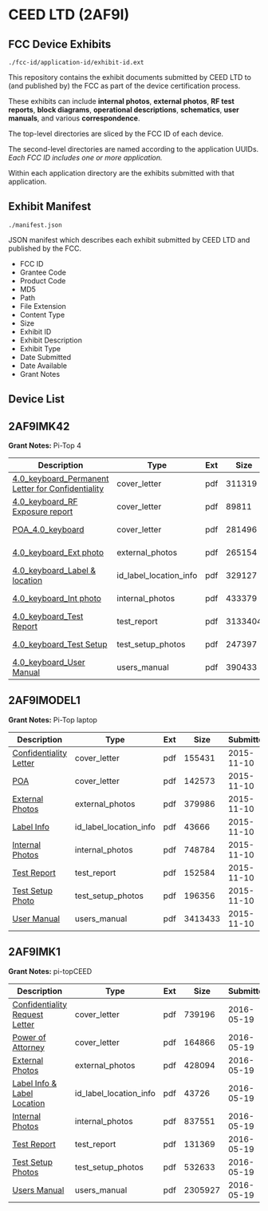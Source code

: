 # CEED LTD (2AF9I)
## FCC Device Exhibits

```
./fcc-id/application-id/exhibit-id.ext
```

This repository contains the exhibit documents submitted by CEED LTD to (and published by) the FCC as part of the device certification process.

These exhibits can include **internal photos**, **external photos**, **RF test reports**, **block diagrams**, **operational descriptions**, **schematics**, **user manuals**, and various **correspondence**.

The top-level directories are sliced by the FCC ID of each device.

The second-level directories are named according to the application UUIDs. *Each FCC ID includes one or more application.*

Within each application directory are the exhibits submitted with that application. 

## Exhibit Manifest

```
./manifest.json
```

JSON manifest which describes each exhibit submitted by CEED LTD and published by the FCC.

- FCC ID
- Grantee Code
- Product Code
- MD5
- Path
- File Extension
- Content Type
- Size
- Exhibit ID
- Exhibit Description
- Exhibit Type
- Date Submitted
- Date Available
- Grant Notes

## Device List
## 2AF9IMK42
**Grant Notes:** Pi-Top 4

| Description | Type | Ext | Size | Submitted | Available |
| ----------- | ---- | --- | ---- | --------- | --------- |
| [4.0_keyboard_Permanent Letter for Confidentiality](2AF9IMK42/fc05d42fa391b5d24fed111e23baa48e/4206610.pdf) | cover_letter | pdf | 311319 | 2019-03-19 | 2019-03-19 |
| [4.0_keyboard_RF Exposure report](2AF9IMK42/fc05d42fa391b5d24fed111e23baa48e/4206611.pdf) | cover_letter | pdf | 89811 | 2019-03-19 | 2019-03-19 |
| [POA_4.0_keyboard](2AF9IMK42/fc05d42fa391b5d24fed111e23baa48e/4206616.pdf) | cover_letter | pdf | 281496 | 2019-03-19 | 2019-03-19 |
| [4.0_keyboard_Ext photo](2AF9IMK42/fc05d42fa391b5d24fed111e23baa48e/4206607.pdf) | external_photos | pdf | 265154 | 2019-03-19 | 2019-03-19 |
| [4.0_keyboard_Label & location](2AF9IMK42/fc05d42fa391b5d24fed111e23baa48e/4206609.pdf) | id_label_location_info | pdf | 329127 | 2019-03-19 | 2019-03-19 |
| [4.0_keyboard_Int photo](2AF9IMK42/fc05d42fa391b5d24fed111e23baa48e/4206608.pdf) | internal_photos | pdf | 433379 | 2019-03-19 | 2019-03-19 |
| [4.0_keyboard_Test Report](2AF9IMK42/fc05d42fa391b5d24fed111e23baa48e/4206613.pdf) | test_report | pdf | 3133404 | 2019-03-19 | 2019-03-19 |
| [4.0_keyboard_Test Setup](2AF9IMK42/fc05d42fa391b5d24fed111e23baa48e/4206614.pdf) | test_setup_photos | pdf | 247397 | 2019-03-19 | 2019-03-19 |
| [4.0_keyboard_User Manual](2AF9IMK42/fc05d42fa391b5d24fed111e23baa48e/4206615.pdf) | users_manual | pdf | 390433 | 2019-03-19 | 2019-03-19 |
## 2AF9IMODEL1
**Grant Notes:** Pi-Top laptop

| Description | Type | Ext | Size | Submitted | Available |
| ----------- | ---- | --- | ---- | --------- | --------- |
| [Confidentiality Letter](2AF9IMODEL1/60fca18bfaa6904197c0cb17095e24c7/2808265.pdf) | cover_letter | pdf | 155431 | 2015-11-10 | 2015-11-10 |
| [POA](2AF9IMODEL1/60fca18bfaa6904197c0cb17095e24c7/2808266.pdf) | cover_letter | pdf | 142573 | 2015-11-10 | 2015-11-10 |
| [External Photos](2AF9IMODEL1/60fca18bfaa6904197c0cb17095e24c7/2808262.pdf) | external_photos | pdf | 379986 | 2015-11-10 | 2015-11-10 |
| [Label Info](2AF9IMODEL1/60fca18bfaa6904197c0cb17095e24c7/2808264.pdf) | id_label_location_info | pdf | 43666 | 2015-11-10 | 2015-11-10 |
| [Internal Photos](2AF9IMODEL1/60fca18bfaa6904197c0cb17095e24c7/2808263.pdf) | internal_photos | pdf | 748784 | 2015-11-10 | 2015-11-10 |
| [Test Report](2AF9IMODEL1/60fca18bfaa6904197c0cb17095e24c7/2808267.pdf) | test_report | pdf | 152584 | 2015-11-10 | 2015-11-10 |
| [Test Setup Photo](2AF9IMODEL1/60fca18bfaa6904197c0cb17095e24c7/2808269.pdf) | test_setup_photos | pdf | 196356 | 2015-11-10 | 2015-11-10 |
| [User Manual](2AF9IMODEL1/60fca18bfaa6904197c0cb17095e24c7/2808268.pdf) | users_manual | pdf | 3413433 | 2015-11-10 | 2015-11-10 |
## 2AF9IMK1
**Grant Notes:** pi-topCEED

| Description | Type | Ext | Size | Submitted | Available |
| ----------- | ---- | --- | ---- | --------- | --------- |
| [Confidentiality Request Letter](2AF9IMK1/1fbc5f0a19cb9e243fad7e1092f5d23d/2996686.pdf) | cover_letter | pdf | 739196 | 2016-05-19 | 2016-05-19 |
| [Power of Attorney](2AF9IMK1/1fbc5f0a19cb9e243fad7e1092f5d23d/2996687.pdf) | cover_letter | pdf | 164866 | 2016-05-19 | 2016-05-19 |
| [External Photos](2AF9IMK1/1fbc5f0a19cb9e243fad7e1092f5d23d/2996683.pdf) | external_photos | pdf | 428094 | 2016-05-19 | 2016-05-19 |
| [Label Info & Label Location](2AF9IMK1/1fbc5f0a19cb9e243fad7e1092f5d23d/2996685.pdf) | id_label_location_info | pdf | 43726 | 2016-05-19 | 2016-05-19 |
| [Internal Photos](2AF9IMK1/1fbc5f0a19cb9e243fad7e1092f5d23d/2996684.pdf) | internal_photos | pdf | 837551 | 2016-05-19 | 2016-05-19 |
| [Test Report](2AF9IMK1/1fbc5f0a19cb9e243fad7e1092f5d23d/2996688.pdf) | test_report | pdf | 131369 | 2016-05-19 | 2016-05-19 |
| [Test Setup Photos](2AF9IMK1/1fbc5f0a19cb9e243fad7e1092f5d23d/2996689.pdf) | test_setup_photos | pdf | 532633 | 2016-05-19 | 2016-05-19 |
| [Users Manual](2AF9IMK1/1fbc5f0a19cb9e243fad7e1092f5d23d/2996690.pdf) | users_manual | pdf | 2305927 | 2016-05-19 | 2016-05-19 |

